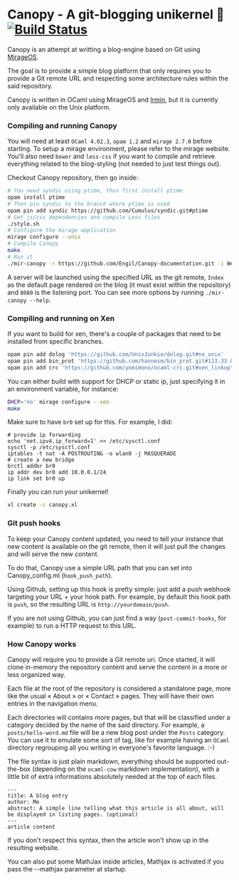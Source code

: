 # Canopy - A git-blogging unikernel 🌿  [![Build Status](https://travis-ci.org/Engil/Canopy.svg?branch=master)](https://travis-ci.org/Engil/Canopy)

Canopy is an attempt at writting a blog-engine based on Git using [MirageOS][mirage].

The goal is to provide a simple blog platform that only requires you to provide a Git remote URL and respecting some architecture rules within the said repository.

Canopy is written in OCaml using MirageOS and [Irmin][irmin], but it is currently only available on the Unix platform.

 [decompress]: <https://github.com/oklm-wsh/Decompress>
 [mirage]: <http://mirage.io/>
 [irmin]: <https://github.com/mirage/irmin>

### Compiling and running Canopy

You will need at least `OCaml 4.02.3`, `opam 1.2` and `mirage 2.7.0` before starting. To setup a mirage environment, please refer to the mirage website.
You'll also need `bower` and `less-css` if you want to compile and retrieve everything related to the blog-styling (not needed to just test things out).

Checkout Canopy repository, then go inside:

```sh
# You need syndic using ptime, thus first install ptime
opam install ptime
# Then pin syndic to the branch where ptime is used
opam pin add syndic https://github.com/Cumulus/syndic.git#ptime
# Get js/css dependencies and compile Less files
./style.sh
# Configure the mirage application
mirage configure --unix
# Compile Canopy
make
# Run it
./mir-canopy -r https://github.com/Engil/Canopy-documentation.git -i Welcome -p 8080
```

A server will be launched using the specified URL as the git remote, `Index` as the default page rendered on the blog (it must exist within the repository) and `8080` is the listening port.
You can see more options by running `./mir-canopy --help`.

### Compiling and running on Xen

If you want to build for xen, there's a couple of packages that need to be
installed from specific branches.

```sh
opam pin add dolog 'https://github.com/UnixJunkie/dolog.git#no_unix'
opam pin add bin_prot 'https://github.com/hannesm/bin_prot.git#113.33.00+xen'
opam pin add crc 'https://github.com/yomimono/ocaml-crc.git#xen_linkopts'
```

You can either build with support for DHCP or static ip, just specifying it in an
environment variable, for instance:

```sh
DHCP='no' mirage configure --xen
make
```

Make sure to have `br0` set up for this. For example, I did:

```
# provide ip forwarding
echo 'net.ipv4.ip_forward=1' >> /etc/sysctl.conf
sysctl -p /etc/sysctl.conf
iptables -t nat -A POSTROUTING -o wlan0 -j MASQUERADE
# create a new bridge
brctl addbr br0
ip addr dev br0 add 10.0.0.1/24
ip link set br0 up
```

Finally you can run your unikernel!

```sh
xl create -c canopy.xl
```

### Git push hooks

To keep your Canopy content updated, you need to tell your instance that new content is available on the git remote, then it will just pull the changes and will serve the new content.

To do that, Canopy use a simple URL path that you can set into Canopy_config.ml (`hook_push_path`).

Using Github, setting up this hook is pretty simple: just add a push webhook targeting your URL + your hook path.
For example, by default this hook path is `push`, so the resulting URL is `http://yourdomain/push`.

If you are not using Github, you can just find a way (`post-commit-hooks`, for example) to run a HTTP request to this URL.

### How Canopy works

Canopy will require you to provide a Git remote uri. Once started, it will clone in-memory the repository content and serve the content in a more or less organized way.

Each file at the root of the repository is considered a standalone page, more like the usual « About » or « Contact » pages. They will have their own entries in the navigation menu.

Each directories will contains more pages, but that will be classified under a category decided by the name of the said directory.
For example, a `posts/hello-word.md` file will be a new blog post under the `Posts` category.
You can use it to emulate some sort of tag, like for example having an `OCaml` directory regrouping all you writing in everyone's favorite language. :-)

The file syntax is just plain markdown, everything should be supported out-the-box (depending on the `ocaml-cow` markdown implementation), with a little bit of extra informations absolutely needed at the top of each files.

```
---
title: A blog entry
author: Me
abstract: A simple line telling what this article is all about, will be displayed in listing pages. (optional)
---
article content
```

If you don't respect this syntax, then the article won't show up in the resulting website.

You can also put some MathJax inside articles, Mathjax is activated if you pass the --mathjax parameter at startup.